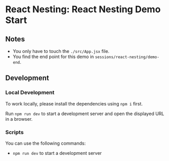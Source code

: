 # React Nesting: React Nesting Demo Start

## Notes

- You only have to touch the `./src/App.jsx` file.
- You find the end point for this demo in `sessions/react-nesting/demo-end`.

## Development

### Local Development

To work locally, please install the dependencies using `npm i` first.

Run `npm run dev` to start a development server and open the displayed URL in a browser.

### Scripts

You can use the following commands:

- `npm run dev` to start a development server
